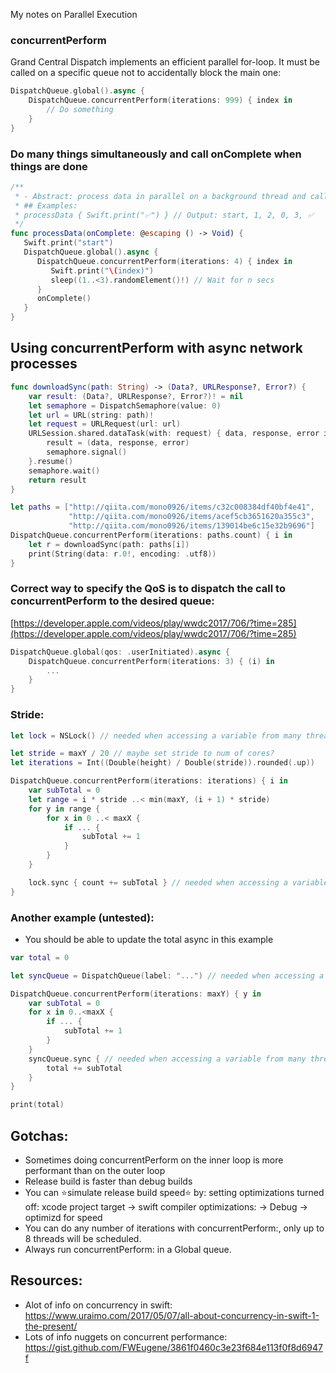 My notes on Parallel Execution <!--more-->

### concurrentPerform
Grand Central Dispatch implements an efficient parallel for-loop. It must be called on a specific queue not to accidentally block the main one:

```swift
DispatchQueue.global().async {
    DispatchQueue.concurrentPerform(iterations: 999) { index in
        // Do something
    }
}
```

### Do many things simultaneously and call onComplete when things are done
```swift
/**
 * - Abstract: process data in parallel on a background thread and calls a onComplete when it's complete
 * ## Examples:
 * processData { Swift.print("✅") } // Output: start, 1, 2, 0, 3, ✅
 */
func processData(onComplete: @escaping () -> Void) {
   Swift.print("start")
   DispatchQueue.global().async {
      DispatchQueue.concurrentPerform(iterations: 4) { index in
         Swift.print("\(index)")
         sleep((1..<3).randomElement()!) // Wait for n secs
      }
      onComplete()
   }
}

```

## Using concurrentPerform with async network processes

```swift
func downloadSync(path: String) -> (Data?, URLResponse?, Error?) {
    var result: (Data?, URLResponse?, Error?)! = nil
    let semaphore = DispatchSemaphore(value: 0)
    let url = URL(string: path)!
    let request = URLRequest(url: url)
    URLSession.shared.dataTask(with: request) { data, response, error in // async operation
        result = (data, response, error)
        semaphore.signal()
    }.resume()
    semaphore.wait()
    return result
}

let paths = ["http://qiita.com/mono0926/items/c32c008384df40bf4e41",
             "http://qiita.com/mono0926/items/acef5cb3651620a355c3",
             "http://qiita.com/mono0926/items/139014be6c15e32b9696"]
DispatchQueue.concurrentPerform(iterations: paths.count) { i in
    let r = downloadSync(path: paths[i])
    print(String(data: r.0!, encoding: .utf8))
}

```

### Correct way to specify the QoS is to dispatch the call to concurrentPerform to the desired queue:
[https://developer.apple.com/videos/play/wwdc2017/706/?time=285](https://developer.apple.com/videos/play/wwdc2017/706/?time=285)
```swift
DispatchQueue.global(qos: .userInitiated).async {
    DispatchQueue.concurrentPerform(iterations: 3) { (i) in
        ...
    }
}
```

### Stride:
```swift
let lock = NSLock() // needed when accessing a variable from many threads

let stride = maxY / 20 // maybe set stride to num of cores?
let iterations = Int((Double(height) / Double(stride)).rounded(.up))

DispatchQueue.concurrentPerform(iterations: iterations) { i in
    var subTotal = 0
    let range = i * stride ..< min(maxY, (i + 1) * stride)
    for y in range {
        for x in 0 ..< maxX {
            if ... {
                subTotal += 1
            }
        }
    }

    lock.sync { count += subTotal } // needed when accessing a variable from many threads
}
```

### Another example (untested):
- You should be able to update the total async in this example
```swift
var total = 0

let syncQueue = DispatchQueue(label: "...") // needed when accessing a variable from many threads

DispatchQueue.concurrentPerform(iterations: maxY) { y in
    var subTotal = 0
    for x in 0..<maxX {
        if ... {
            subTotal += 1
        }
    }
    syncQueue.sync { // needed when accessing a variable from many threads
        total += subTotal
    }
}

print(total)
```

## Gotchas:
- Sometimes doing concurrentPerform on the inner loop is more performant than on the outer loop
- Release build is faster than debug builds
- You can ⭐simulate release build speed⭐ by: setting optimizations turned off: xcode project target -> swift compiler optimizations:  -> Debug -> optimizd for speed
- You can do any number of iterations with concurrentPerform:, only up to 8 threads will be scheduled.
- Always run concurrentPerform: in a Global queue.

## Resources:
- Alot of info on concurrency in swift: https://www.uraimo.com/2017/05/07/all-about-concurrency-in-swift-1-the-present/
- Lots of info nuggets on concurrent performance: https://gist.github.com/FWEugene/3861f0460c3e23f684e113f0f8d6947f
